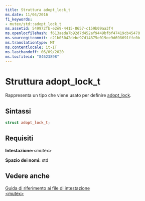 ```yaml
---
title: Struttura adopt_lock_t
ms.date: 11/04/2016
f1_keywords:
- mutex/std::adopt_lock_t
ms.assetid: 549972fb-e2e9-4415-8657-c159b09aa3f4
ms.openlocfilehash: f613aeda7b92d7d452af9449bfbf47419cb45470
ms.sourcegitcommit: c21b05042debc97d14875e019ee9d698691ffc0b
ms.translationtype: MT
ms.contentlocale: it-IT
ms.lasthandoff: 06/09/2020
ms.locfileid: "84623898"
---
```

# <a name="adopt_lock_t-structure"></a>Struttura adopt_lock_t

Rappresenta un tipo che viene usato per definire [adopt_lock](mutex-functions.md#adopt_lock).

## <a name="syntax"></a>Sintassi

```cpp
struct adopt_lock_t;
```

## <a name="requirements"></a>Requisiti

**Intestazione:**\<mutex>

**Spazio dei nomi:** std

## <a name="see-also"></a>Vedere anche

[Guida di riferimento ai file di intestazione](cpp-standard-library-header-files.md)\
[\<mutex>](mutex.md)
